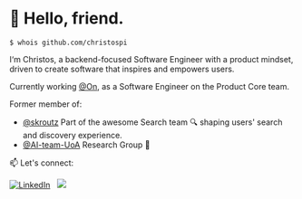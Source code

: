 # 👋 Hello, friend. </div>

```
$ whois github.com/christospi
```

I‘m Christos, a backend-focused Software Engineer with a product mindset, driven to create software that inspires and empowers users.

Currently working [@On], as a Software Engineer on the Product Core team.

Former member of:
- [@skroutz] Part of the awesome Search team 🔍 shaping users' search and discovery experience.
- [@AI-team-UoA] Research Group 🤖

[@skroutz]: https://skroutz.gr
[@AI-team-UoA]: https://github.com/AI-team-UoA
[@On]: https://github.com/onrunning

📫 Let's connect:

[![LinkedIn][4_icon2]][4]
&nbsp;
[![][7_icon]][1]

</div>

<!-- Please don't remove this: Grab your social icons from https://github.com/carlsednaoui/gitsocial -->

<!-- icons without padding -->

[4_icon2]: https://img.shields.io/badge/LinkedIn-0077B5?style=for-the-badge&logo=linkedin&logoColor=white
[7_icon]: https://img.shields.io/badge/X-000000?style=for-the-badge&logo=x&logoColor=white

<!-- links to your social media accounts -->
<!-- update these accordingly -->

[1]: http://www.twitter.com/_chrispap
[4]: https://www.linkedin.com/in/christospapaloukas/

<!--
**christospi/christospi** is a ✨ _special_ ✨ repository because its `README.md` (this file) appears on your GitHub profile.

Here are some ideas to get you started:

- 🔭 I’m currently working on ...
- 🌱 I’m currently learning ...
- 👯 I’m looking to collaborate on ...
- 🤔 I’m looking for help with ...
- 💬 Ask me about ...
- 📫 How to reach me: ...
- 😄 Pronouns: ...
- ⚡ Fun fact: ...
-->
